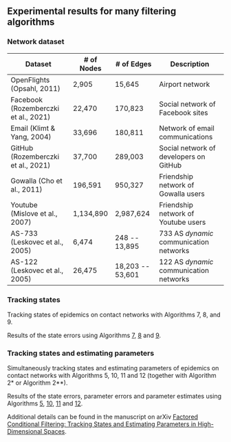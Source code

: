 ## Experimental results for many filtering algorithms

### Network dataset
| Dataset | \# of Nodes | \# of Edges | Description |
| ------- | ----------- | ----------- | ----------- |
| OpenFlights (Opsahl, 2011) | 2,905 | 15,645 | Airport network |
| Facebook (Rozemberczki et al., 2021) | 22,470 | 170,823 | Social network of Facebook sites |
| Email (Klimt & Yang, 2004) | 33,696 | 180,811 | Network of email communications |
| GitHub (Rozemberczki et al., 2021) | 37,700 | 289,003 | Social network of developers on GitHub |
| Gowalla (Cho et al., 2011) | 196,591 | 950,327 | Friendship network of Gowalla users |
| Youtube (Mislove et al., 2007) | 1,134,890 | 2,987,624 | Friendship network of Youtube users |
| AS-733 (Leskovec et al., 2005) | 6,474 | 248 -- 13,895 | 733 AS *dynamic* communication networks |
| AS-122 (Leskovec et al., 2005) | 26,475 | 18,203 -- 53,601 | 122 AS *dynamic* communication networks |


### Tracking states

Tracking states of epidemics on contact networks with Algorithms 7, 8, and 9.

Results of the state errors using Algorithms [7](experiments/algorithm_7), [8](experiments/algorithm_8) and [9](experiments/algorithm_9).


### Tracking states and estimating parameters

Simultaneously tracking states and estimating parameters of epidemics on contact networks with Algorithms 5, 10, 11 and 12 (together with Algorithm 2* or Algorithm 2**).

Results of the state errors, parameter errors and parameter estimates using Algorithms [5](experiments/algorithm_5), [10](experiments/algorithm_10), [11](experiments/algorithm_11) and [12](experiments/algorithm_12).

Additional details can be found in the manuscript on arXiv [Factored Conditional Filtering: Tracking States and Estimating Parameters in High-Dimensional Spaces](https://arxiv.org/abs/2206.02178).
